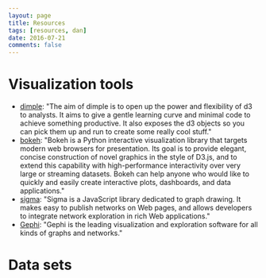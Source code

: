 ```yaml
---
layout: page
title: Resources
tags: [resources, dan]
date: 2016-07-21
comments: false
---
```


Visualization tools
===================

- [dimple](http://dimplejs.org/index.html): "The aim of dimple is to open up the power and flexibility of d3 to analysts. It aims to give a gentle learning curve and minimal code to achieve something productive. It also exposes the d3 objects so you can pick them up and run to create some really cool stuff."
- [bokeh](http://bokeh.pydata.org/en/latest/): "Bokeh is a Python interactive visualization library that targets modern web browsers for presentation. Its goal is to provide elegant, concise construction of novel graphics in the style of D3.js, and to extend this capability with high-performance interactivity over very large or streaming datasets. Bokeh can help anyone who would like to quickly and easily create interactive plots, dashboards, and data applications."
- [sigma](http://sigmajs.org/): "Sigma is a JavaScript library dedicated to graph drawing. It makes easy to publish networks on Web pages, and allows developers to integrate network exploration in rich Web applications."
- [Gephi](https://gephi.org/): "Gephi is the leading visualization and exploration software for all kinds of graphs and networks."

Data sets
=========





      

